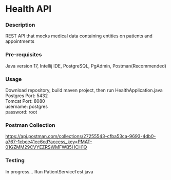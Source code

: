 # Health API
### Description
REST API that mocks medical data containing entities on patients and appointments
### Pre-requisites
Java version 17, Intellij IDE, PostgreSQL, PgAdmin, Postman(Recommended)
### Usage
Download repository, build maven project, then run HealthApplication.java
Postgres Port: 5432</br>
Tomcat Port: 8080</br>
username: postgres</br>
password: root
### Postman Collection
https://api.postman.com/collections/27255543-cfba53ca-9693-4db0-a767-1cbce41ec6cd?access_key=PMAT-01GZMM29CVYEZRSWMFWB5HCH1Q
### Testing
In progress...
Run PatientServiceTest.java
